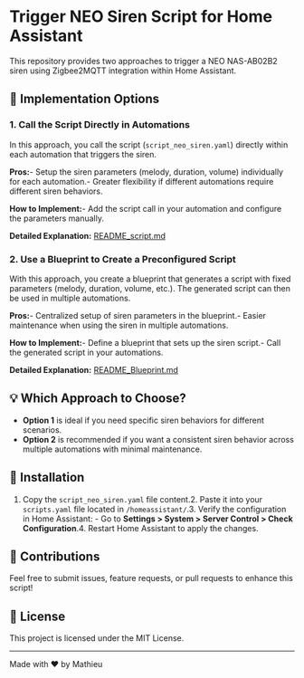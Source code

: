 # Trigger NEO Siren Script for Home Assistant

This repository provides two approaches to trigger a NEO NAS-AB02B2 siren using Zigbee2MQTT integration within Home Assistant.

## 🚦 Implementation Options

### 1. Call the Script Directly in Automations
In this approach, you call the script (`script_neo_siren.yaml`) directly within each automation that triggers the siren.

**Pros:**- Setup the siren parameters (melody, duration, volume) individually for each automation.- Greater flexibility if different automations require different siren behaviors.

**How to Implement:**- Add the script call in your automation and configure the parameters manually.

**Detailed Explanation:** [README_script.md](README_script.md)

### 2. Use a Blueprint to Create a Preconfigured Script
With this approach, you create a blueprint that generates a script with fixed parameters (melody, duration, volume, etc.). The generated script can then be used in multiple automations.

**Pros:**- Centralized setup of siren parameters in the blueprint.- Easier maintenance when using the siren in multiple automations.

**How to Implement:**- Define a blueprint that sets up the siren script.- Call the generated script in your automations.

**Detailed Explanation:** [README_Blueprint.md](README_Blueprint.md)

## 💡 Which Approach to Choose?
- **Option 1** is ideal if you need specific siren behaviors for different scenarios.
- **Option 2** is recommended if you want a consistent siren behavior across multiple automations with minimal maintenance.

## 📁 Installation
1. Copy the `script_neo_siren.yaml` file content.2. Paste it into your `scripts.yaml` file located in `/homeassistant/`.3. Verify the configuration in Home Assistant:   - Go to **Settings > System > Server Control > Check Configuration**.4. Restart Home Assistant to apply the changes.

## 🤝 Contributions
Feel free to submit issues, feature requests, or pull requests to enhance this script!

## 📜 License
This project is licensed under the MIT License.

---
Made with ❤️ by Mathieu
